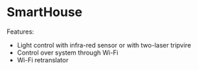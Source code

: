 # SmartHouse

Features:
* Light control with infra-red sensor or with two-laser tripvire
* Control over system through Wi-Fi
* Wi-Fi retranslator
